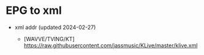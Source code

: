 # EPG to xml

* xml addr (updated 2024-02-27)

  - [WAVVE/TVING/KT]
    https://raw.githubusercontent.com/jassmusic/KLive/master/klive.xml

